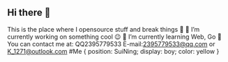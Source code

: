 ## Hi there 👋
This is the place where I opensource stuff and break things 🤣
🔭  I’m currently working on something cool 😉
🌱  I’m currently learning Web, Go
💬  You can contact me at: QQ2395779533 E-mail:2395779533@qq.com or K_1271@outlook.com
#Me { 
  position: SuiNing; 
  display: boy; 
  color: yellow 
}
